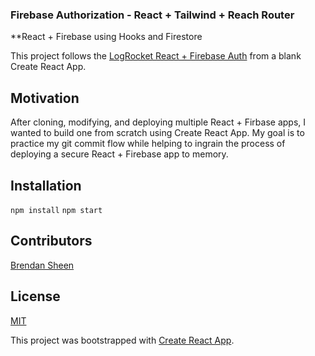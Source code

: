 ### Firebase Authorization - React + Tailwind + Reach Router

**React + Firebase using Hooks and Firestore

This project follows the [LogRocket React + Firebase Auth](https://blog.logrocket.com/user-authentication-firebase-react-apps/) from a blank Create React App.

## Motivation

After cloning, modifying, and deploying multiple React + Firbase apps, I wanted to build one from scratch using Create React App. My goal is to practice my git commit flow while helping to ingrain the process of deploying a secure React + Firebase app to memory.


## Installation

`npm install`
`npm start`

## Contributors

[Brendan Sheen](https://github.com/bsheenml/)  

## License

[MIT](https://choosealicense.com/licenses/mit/)  

This project was bootstrapped with [Create React App](https://github.com/facebook/create-react-app).